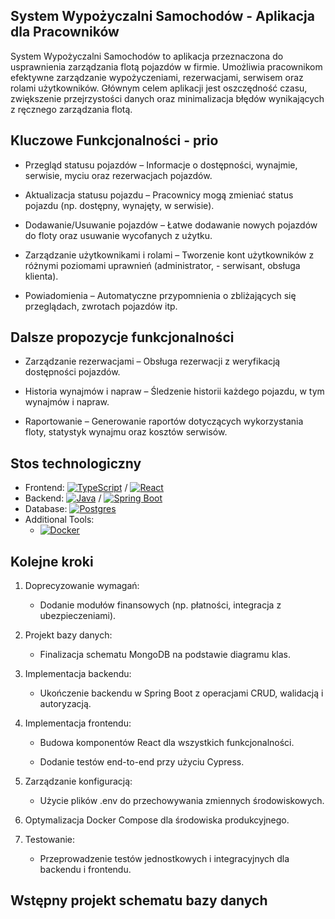## System Wypożyczalni Samochodów - Aplikacja dla Pracowników
	

System Wypożyczalni Samochodów to aplikacja przeznaczona do usprawnienia zarządzania flotą pojazdów w firmie. Umożliwia pracownikom efektywne zarządzanie wypożyczeniami, rezerwacjami, serwisem oraz rolami użytkowników. Głównym celem aplikacji jest oszczędność czasu, zwiększenie przejrzystości danych oraz minimalizacja błędów wynikających z ręcznego zarządzania flotą.




## Kluczowe Funkcjonalności - prio

- Przegląd statusu pojazdów – Informacje o dostępności, wynajmie, serwisie, myciu oraz rezerwacjach pojazdów.

- Aktualizacja statusu pojazdu – Pracownicy mogą zmieniać status pojazdu (np. dostępny, wynajęty, w serwisie).

- Dodawanie/Usuwanie pojazdów – Łatwe dodawanie nowych pojazdów do floty oraz usuwanie wycofanych z użytku.

- Zarządzanie użytkownikami i rolami – Tworzenie kont użytkowników z różnymi poziomami uprawnień (administrator, - serwisant, obsługa klienta).

- Powiadomienia – Automatyczne przypomnienia o zbliżających się przeglądach, zwrotach pojazdów itp.


## Dalsze propozycje funkcjonalności

- Zarządzanie rezerwacjami – Obsługa rezerwacji z weryfikacją dostępności pojazdów.

- Historia wynajmów i napraw – Śledzenie historii każdego pojazdu, w tym wynajmów i napraw.

- Raportowanie – Generowanie raportów dotyczących wykorzystania floty, statystyk wynajmu oraz kosztów serwisów.



## Stos technologiczny

- Frontend: [![TypeScript](https://img.shields.io/badge/TypeScript-3178C6?logo=typescript&logoColor=fff)](#) / [![React](https://img.shields.io/badge/React-%2320232a.svg?logo=react&logoColor=%2361DAFB)](#)
- Backend: [![Java](https://img.shields.io/badge/Java-%23ED8B00.svg?logo=openjdk&logoColor=white)](#) / 	[![Spring Boot](https://img.shields.io/badge/Spring%20Boot-6DB33F?logo=springboot&logoColor=fff)](#)
- Database: [![Postgres](https://img.shields.io/badge/Postgres-%23316192.svg?logo=postgresql&logoColor=white)](#)
- Additional Tools:
  - [![Docker](https://img.shields.io/badge/Docker-2496ED?logo=docker&logoColor=fff)](#)




## Kolejne kroki 

1. Doprecyzowanie wymagań:

    - Dodanie modułów finansowych (np. płatności, integracja z ubezpieczeniami).

2. Projekt bazy danych:
    - Finalizacja schematu MongoDB na podstawie diagramu klas.

3. Implementacja backendu:
    - Ukończenie backendu w Spring Boot z operacjami CRUD, walidacją i autoryzacją.

4. Implementacja frontendu:
    - Budowa komponentów React dla wszystkich funkcjonalności.
   
    - Dodanie testów end-to-end przy użyciu Cypress.

5. Zarządzanie konfiguracją:
    - Użycie plików .env do przechowywania zmiennych środowiskowych.

7. Optymalizacja Docker Compose dla środowiska produkcyjnego.

8. Testowanie:
     - Przeprowadzenie testów jednostkowych i integracyjnych dla backendu i frontendu.



## Wstępny projekt schematu bazy danych







  
